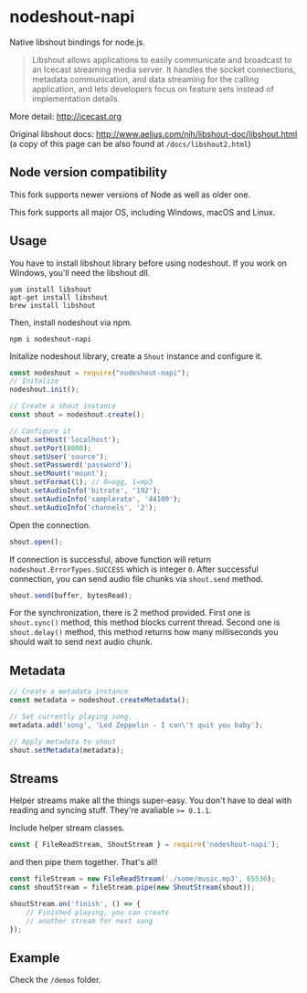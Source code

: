 # nodeshout-napi

Native libshout bindings for node.js.

> Libshout allows applications to easily communicate and broadcast to an Icecast streaming media server. It handles the socket connections, metadata communication, and data streaming for the calling application, and lets developers focus on feature sets instead of implementation details.

More detail: http://icecast.org

Original libshout docs: http://www.aelius.com/njh/libshout-doc/libshout.html (a copy of this page can be also found at `/docs/libshout2.html`)

## Node version compatibility

This fork supports newer versions of Node as well as older one.

This fork supports all major OS, including Windows, macOS and Linux.

## Usage

You have to install libshout library before using nodeshout. If you work on Windows, you'll need the libshout dll.

```
yum install libshout
apt-get install libshout    
brew install libshout
```

Then, install nodeshout via npm.

```
npm i nodeshout-napi
```

Initalize nodeshout library, create a `Shout` instance and configure it.

```js
const nodeshout = require("nodeshout-napi");
// Initalize
nodeshout.init();

// Create a shout instance
const shout = nodeshout.create();

// Configure it
shout.setHost('localhost');
shout.setPort(8000);
shout.setUser('source');
shout.setPassword('password');
shout.setMount('mount');
shout.setFormat(1); // 0=ogg, 1=mp3
shout.setAudioInfo('bitrate', '192');
shout.setAudioInfo('samplerate', '44100');
shout.setAudioInfo('channels', '2');
```

Open the connection.

```js
shout.open();
```

If connection is successful, above function will return `nodeshout.ErrorTypes.SUCCESS` which is integer `0`. After successful connection, you can send audio file chunks via `shout.send` method.

```js
shout.send(buffer, bytesRead);
```

For the synchronization, there is 2 method provided. First one is `shout.sync()` method, this method blocks current thread. Second one is `shout.delay()` method, this method returns how many milliseconds you should wait to send next audio chunk.

## Metadata

```js
// Create a metadata instance
const metadata = nodeshout.createMetadata();

// Set currently playing song.
metadata.add('song', 'Led Zeppelin - I can\'t quit you baby');

// Apply metadata to shout
shout.setMetadata(metadata);
```

## Streams

Helper streams make all the things super-easy. You don't have to deal with reading and syncing stuff. They're avaliable `>= 0.1.1`.

Include helper stream classes.

```js
const { FileReadStream, ShoutStream } = require('nodeshout-napi');
```

and then pipe them together. That's all!

```js
const fileStream = new FileReadStream('./some/music.mp3', 65536);
const shoutStream = fileStream.pipe(new ShoutStream(shout));

shoutStream.on('finish', () => {
    // Finished playing, you can create
    // another stream for next song
});
```

## Example

Check the `/demos` folder.
